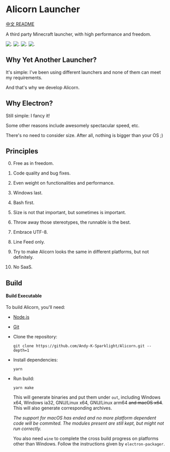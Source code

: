 # Alicorn Launcher

[中文 README](./README_ZH.md)

A third party Minecraft launcher, with high performance and freedom.

![.](https://img.shields.io/badge/Alicorn-is%20cute!-df307f)
![.](https://img.shields.io/github/workflow/status/Andy-K-Sparklight/Alicorn/Node.js%20CI)
![.](https://img.shields.io/github/repo-size/Andy-K-Sparklight/Alicorn)
![.](https://img.shields.io/github/license/Andy-K-Sparklight/Alicorn)

## Why Yet Another Launcher?

It's simple: I've been using different launchers and none of them can meet my requirements.

And that's why we develop Alicorn.

## Why Electron?

Still simple: I fancy it!

Some other reasons include awesomely spectacular speed, etc.

There's no need to consider size. After all, nothing is bigger than your OS ;)

## Principles

0. Free as in freedom.

1. Code quality and bug fixes.

2. Even weight on functionalities and performance.

3. Windows last.

4. Bash first.

5. Size is not that important, but sometimes is important.

6. Throw away those stereotypes, the runnable is the best.

7. Embrace UTF-8.

8. Line Feed only.

9. Try to make Alicorn looks the same in different platforms, but not definitely.

10. No SaaS.

## Build

#### Build Executable

To build Alicorn, you'll need:

- [Node.js](https://nodejs.org)

- [Git](https://git-scm.com)

- Clone the repository:

  ```shell
  git clone https://github.com/Andy-K-Sparklight/Alicorn.git --depth=1
  ```

- Install dependencies:

  ```shell
  yarn
  ```

- Run build:

  ```shell
  yarn make
  ```

  This will generate binaries and put them under `out`, including Windows x64, Windows ia32, GNU/Linux x64, GNU/Linux arm64 ~~and macOS x64~~. This will also generate corresponding archives.

  _The support for macOS has ended and no more platform dependent code will be commited. The modules present are still kept, but might not run correctly._

  You also need `wine` to complete the cross build progress on platforms other than Windows. Follow the instructions given by `electron-packager`.
